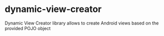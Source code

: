 # dynamic-view-creator
Dynamic View Creator library allows to create Android views based on the provided POJO object

